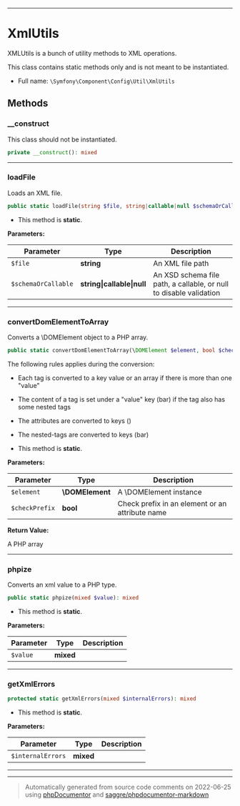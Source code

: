 ***

# XmlUtils

XMLUtils is a bunch of utility methods to XML operations.

This class contains static methods only and is not meant to be instantiated.

* Full name: `\Symfony\Component\Config\Util\XmlUtils`




## Methods


### __construct

This class should not be instantiated.

```php
private __construct(): mixed
```











***

### loadFile

Loads an XML file.

```php
public static loadFile(string $file, string|callable|null $schemaOrCallable = null): \DOMDocument
```



* This method is **static**.




**Parameters:**

| Parameter | Type | Description |
|-----------|------|-------------|
| `$file` | **string** | An XML file path |
| `$schemaOrCallable` | **string&#124;callable&#124;null** | An XSD schema file path, a callable, or null to disable validation |




***

### convertDomElementToArray

Converts a \DOMElement object to a PHP array.

```php
public static convertDomElementToArray(\DOMElement $element, bool $checkPrefix = true): array
```

The following rules applies during the conversion:

* Each tag is converted to a key value or an array
  if there is more than one "value"

* The content of a tag is set under a "value" key (<foo>bar</foo>)
  if the tag also has some nested tags

* The attributes are converted to keys (<foo foo="bar"/>)

* The nested-tags are converted to keys (<foo><foo>bar</foo></foo>)

* This method is **static**.




**Parameters:**

| Parameter | Type | Description |
|-----------|------|-------------|
| `$element` | **\DOMElement** | A \DOMElement instance |
| `$checkPrefix` | **bool** | Check prefix in an element or an attribute name |


**Return Value:**

A PHP array



***

### phpize

Converts an xml value to a PHP type.

```php
public static phpize(mixed $value): mixed
```



* This method is **static**.




**Parameters:**

| Parameter | Type | Description |
|-----------|------|-------------|
| `$value` | **mixed** |  |




***

### getXmlErrors



```php
protected static getXmlErrors(mixed $internalErrors): mixed
```



* This method is **static**.




**Parameters:**

| Parameter | Type | Description |
|-----------|------|-------------|
| `$internalErrors` | **mixed** |  |




***


***
> Automatically generated from source code comments on 2022-06-25 using [phpDocumentor](http://www.phpdoc.org/) and [saggre/phpdocumentor-markdown](https://github.com/Saggre/phpDocumentor-markdown)
